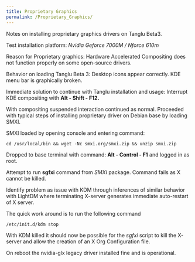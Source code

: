 ```yaml
---
title: Proprietary Graphics
permalink: /Proprietary_Graphics/
---
```


Notes on installing proprietary graphics drivers on Tanglu Beta3.


Test installation platform: *Nvidia Geforce 7000M / Nforce 610m*

Reason for Proprietary graphics: Hardware Accelerated Compositing does not function properly on some open-source drivers.

Behavior on loading Tanglu Beta 3: Desktop icons appear correctly. KDE menu bar is graphically broken.


Immediate solution to continue with Tanglu installation and usage: Interrupt KDE compositing with **Alt - Shift - F12.**

With compositing suspended interaction continued as normal. Proceeded with typical steps of installing proprietary driver on Debian base by loading SMXI.

SMXI loaded by opening console and entering command:


`cd /usr/local/bin && wget -Nc smxi.org/smxi.zip && unzip smxi.zip`

Dropped to base terminal with command: **Alt - Control - F1** and logged in as root.

Attempt to run **sgfxi** command from *SMXI* package. Command fails as X cannot be killed.


Identify problem as issue with KDM through inferences of similar behavior with LightDM where terminating X-server generates immediate auto-restart of X server.

<!-- -->


The quick work around is to run the following command

<!-- -->


`/etc/init.d/kdm stop`

With KDM killed it should now be possible for the *sgfxi* script to kill the X-server and allow the creation of an X Org Configuration file.

On reboot the nvidia-glx legacy driver installed fine and is operational.